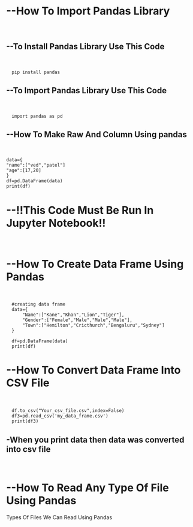 <h1>--How To Import Pandas Library</h1><br>
<h2>--To Install Pandas Library Use This Code </h2><br>

      pip install pandas
<h2>--To Import Pandas Library Use This Code </h2><br>

      import pandas as pd

<h2>--How To Make Raw And Column Using pandas</h2><br>

    data={
    "name":["ved","patel"]
    "age":[17,20]
    }
    df=pd.DataFrame(data)
    print(df)

<h1>--!!This Code Must Be Run In Jupyter Notebook!!</h1><br>
<h1>--How To Create Data Frame Using Pandas<br></h1><br>

      #creating data frame
      data={
          "Name":["Kane","Khan","Lion","Tiger"],
          "Gender":["Female","Male","Male","Male"],
          "Town":["Hemilton","Cricthurch","Bengaluru","Sydney"]
      }

      df=pd.DataFrame(data)
      print(df)
<h1>--How To Convert Data Frame Into CSV File<br></h1><br>

      df.to_csv("Your_csv_file.csv",index=False)
      df3=pd.read_csv('my_data_frame.csv')
      print(df3)
<h2>-When you print data then data was converted into csv file</h2><br>
<h1>--How To Read Any Type Of File Using Pandas</h1>
<p>Types Of Files We Can Read Using Pandas</p><br>
